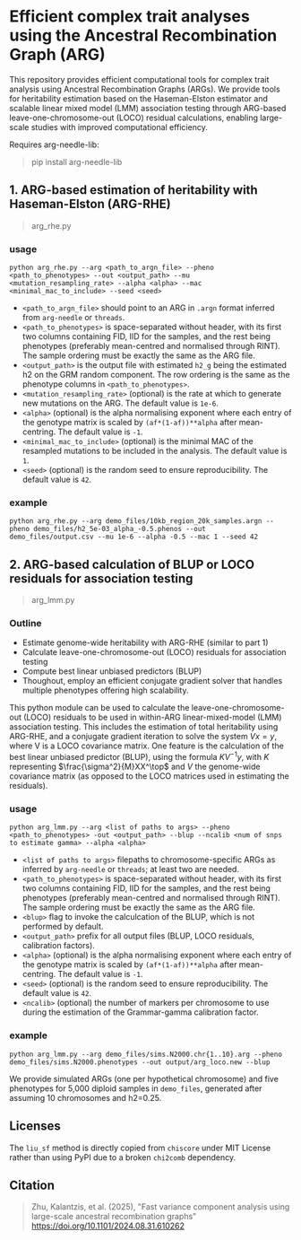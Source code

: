 # Efficient complex trait analyses using the Ancestral Recombination Graph (ARG)

This repository provides efficient computational tools for complex trait analysis using Ancestral Recombination Graphs (ARGs). We provide tools for heritability estimation based on the Haseman-Elston estimator and scalable linear mixed model (LMM) association testing through ARG-based leave-one-chromosome-out (LOCO) residual calculations, enabling large-scale studies with improved computational efficiency.

Requires arg-needle-lib:
> pip install arg-needle-lib

## 1. ARG-based estimation of heritability with Haseman-Elston (ARG-RHE)
> arg_rhe.py

### usage

`python arg_rhe.py --arg <path_to_argn_file> --pheno <path_to_phenotypes> --out <output_path> --mu <mutation_resampling_rate> --alpha <alpha> --mac <minimal_mac_to_include> --seed <seed>`

- `<path_to_argn_file>` should point to an ARG in `.argn` format inferred from `arg-needle` or `threads`.
- `<path_to_phenotypes>` is space-separated without header, with its first two columns containing FID, IID for the samples, and the rest being phenotypes (preferably mean-centred and normalised through RINT). The sample ordering must be exactly the same as the ARG file.
- `<output_path>` is the output file with estimated `h2_g` being the estimated h2 on the GRM random component. The row ordering is the same as the phenotype columns in `<path_to_phenotypes>`.
- `<mutation_resampling_rate>` (optional) is the rate at which to generate new mutations on the ARG. The default value is `1e-6`.
- `<alpha>` (optional) is the alpha normalising exponent where each entry of the genotype matrix is scaled by `(af*(1-af))**alpha` after mean-centring. The default value is `-1`.
- `<minimal_mac_to_include>` (optional) is the minimal MAC of the resampled mutations to be included in the analysis. The default value is `1`.
- `<seed>` (optional) is the random seed to ensure reproducibility. The default value is `42`.


### example

`python arg_rhe.py --arg demo_files/10kb_region_20k_samples.argn --pheno demo_files/h2_5e-03_alpha_-0.5.phenos --out demo_files/output.csv --mu 1e-6 --alpha -0.5 --mac 1 --seed 42`

## 2. ARG-based calculation of BLUP or LOCO residuals for association testing
> arg_lmm.py

### Outline
* Estimate genome-wide heritability with ARG-RHE (similar to part 1)
* Calculate leave-one-chromosome-out (LOCO) residuals for association testing
* Compute best linear unbiased predictors (BLUP)
* Thoughout, employ an efficient conjugate gradient solver that handles multiple phenotypes offering high scalability.

This python module can be used to calculate the leave-one-chromosome-out (LOCO) residuals to be used in within-ARG linear-mixed-model (LMM) association testing. This includes the estimation of total heritability using ARG-RHE, and a conjugate gradient iteration to solve the system $Vx=y$, where V is a LOCO covariance matrix. One feature is the calculation of the best linear unbiased predictor (BLUP), using the formula  $KV^{-1}y$, with $K$ representing $\frac{\sigma^2}{M}XX^\top$ and $V$ the genome-wide covariance matrix (as opposed to the LOCO matrices used in estimating the residuals).

### usage
```python arg_lmm.py --arg <list of paths to args> --pheno <path_to_phenotypes> -out <output_path> --blup --ncalib <num of snps to estimate gamma> --alpha <alpha>```

- `<list of paths to args>` filepaths to chromosome-specific ARGs as inferred by `arg-needle` or `threads`; at least two are needed.
- `<path_to_phenotypes>` is space-separated without header, with its first two columns containing FID, IID for the samples, and the rest being phenotypes (preferably mean-centred and normalised through RINT). The sample ordering must be exactly the same as the ARG file.
- `<blup>` flag to invoke the calculcation of the BLUP, which is not performed by default.
- `<output_path>` prefix for all output files (BLUP, LOCO residuals, calibration factors).
- `<alpha>` (optional) is the alpha normalising exponent where each entry of the genotype matrix is scaled by `(af*(1-af))**alpha` after mean-centring. The default value is `-1`.
- `<seed>` (optional) is the random seed to ensure reproducibility. The default value is `42`.
- `<ncalib>` (optional) the number of markers per chromosome to use during the estimation of the Grammar-gamma calibration factor.

### example
```python arg_lmm.py --arg demo_files/sims.N2000.chr{1..10}.arg --pheno demo_files/sims.N2000.phenotypes --out output/arg_loco.new --blup```

We provide simulated ARGs (one per hypothetical chromosome) and five phenotypes for 5,000 diploid samples in `demo_files`, generated after assuming 10 chromosomes and h2=0.25.

## Licenses

The `liu_sf` method is directly copied from `chiscore` under MIT License rather
than using PyPI due to a broken `chi2comb` dependency.

## Citation
> Zhu, Kalantzis, et al. (2025), "Fast variance component analysis using large-scale ancestral recombination graphs"
https://doi.org/10.1101/2024.08.31.610262
